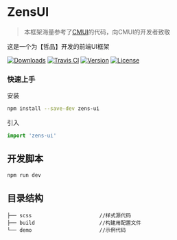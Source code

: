 # ZensUI
>本框架海量参考了[CMUI](https://github.com/tgoufe/CyanMapleDesign)的代码，向CMUI的开发者致敬

这是一个为【哲品】开发的前端UI框架

<p align="left">
  <a href="https://npmcharts.com/compare/zens-ui?minimal=true"><img src="https://img.shields.io/npm/dm/zens-ui.svg" alt="Downloads"></a>
  <a href="https://travis-ci.org/twbs/bootstrap"><img src="https://api.travis-ci.com/ZensFE/ZensUI.svg?branch=master" alt="Travis CI"></a>
  <a href="https://www.npmjs.com/package/zens-ui"><img src="https://img.shields.io/npm/v/zens-ui.svg" alt="Version"></a>
  <a href="https://www.npmjs.com/package/zens-ui"><img src="https://img.shields.io/npm/l/zens-ui.svg" alt="License"></a>
</p>

### 快速上手
安装
```bash
npm install --save-dev zens-ui
```
引入
```javascript
import 'zens-ui'
```


## 开发脚本
```bash
npm run dev
```


## 目录结构
```
├── scss                      //样式源代码                     
├── build                     //构建用配置文件
└── demo                      //示例代码
```

